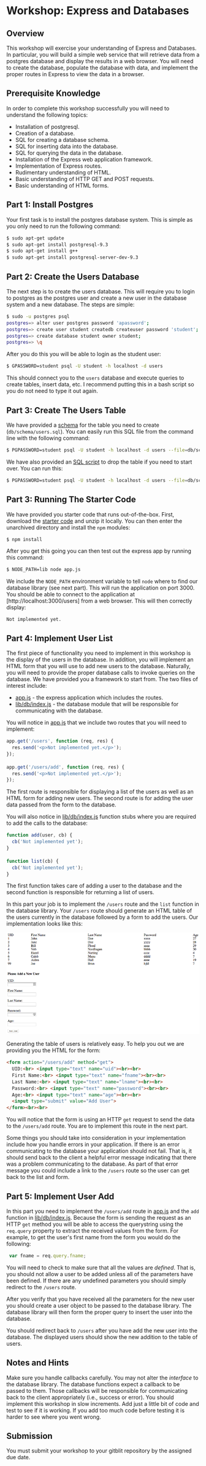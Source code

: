 # Workshop: Express and Databases

## Overview

This workshop will exercise your understanding of Express and
Databases. In particular, you will build a simple web service that
will retrieve data from a postgres database and display the results in
a web browser. You will need to create the database, populate the
database with data, and implement the proper routes in Express to view
the data in a browser.

## Prerequisite Knowledge

In order to complete this workshop successfully you will need to
understand the following topics:

* Installation of postgresql.
* Creation of a database.
* SQL for creating a database schema.
* SQL for inserting data into the database.
* SQL for querying the data in the database.
* Installation of the Express web application framework.
* Implementation of Express routes.
* Rudimentary understanding of HTML.
* Basic understanding of HTTP GET and POST requests.
* Basic understanding of HTML forms.

## Part 1: Install Postgres

Your first task is to install the postgres database system. This is
simple as you only need to run the following command:

```bash
$ sudo apt-get update
$ sudo apt-get install postgresql-9.3
$ sudo apt-get install g++
$ sudo apt-get install postgresql-server-dev-9.3
```

## Part 2: Create the Users Database

The next step is to create the users database. This will require you
to login to postgres as the postgres user and create a new user in the
database system and a new database. The steps are simple:

```bash
$ sudo -u postgres psql
postgres=> alter user postgres password 'apassword';
postgres=> create user student createdb createuser password 'student';
postgres=> create database student owner student;
postgres=> \q
```

After you do this you will be able to login as the student user:

```bash
$ GPASSWORD=student psql -U student -h localhost -d users
```

This should connect you to the `users` database and execute queries to
create tables, insert data, etc. I recommend putting this in a bash
script so you do not need to type it out again.

## Part 3: Create The Users Table

We have provided a [schema](db/schema/users.sql) for the table you
need to create (`db/schema/users.sql`). You can easily run this SQL
file from the command line with the following command:

```bash
$ PGPASSWORD=student psql -U student -h localhost -d users --file=db/schema/users.sql
```

We have also provided an [SQL script](db/schema/drop.sql) to drop the
table if you need to start over. You can run this:

```bash
$ PGPASSWORD=student psql -U student -h localhost -d users --file=db/schema/drop.sql
```

## Part 3: Running The Starter Code

We have provided you starter code that runs out-of-the-box. First,
download the [starter code] and unzip it locally. You can then enter
the unarchived directory and install the `npm` modules:

```bash
$ npm install
```

After you get this going you can then test out the express app by
running this command:

```bash
$ NODE_PATH=lib node app.js
```

We include the `NODE_PATH` environment variable to tell `node` where
to find our database library (see next part). This will run the
application on port 3000. You should be able to connect to the
application at [http://localhost:3000/users] from a web browser. This
will then correctly display:

```
Not implemented yet.
```

[starter code]: https://github.com/umass-cs-326/ws-express-and-databases/archive/master.zip

## Part 4: Implement User List

The first piece of functionality you need to implement in this
workshop is the display of the users in the database. In addition, you
will implement an HTML form that you will use to add new users to the
database. Naturally, you will need to provide the proper database
calls to invoke queries on the database. We have provided you a
framework to start from. The two files of interest include:

* [app.js](app.js) - the express application which includes the
  routes.
* [lib/db/index.js](lib/db/index.js) - the database module that will
  be responsible for communicating with the database.

You will notice in [app.js](app.js) that we include two routes that
you will need to implement:

```javascript
app.get('/users', function (req, res) {
  res.send('<p>Not implemented yet.</p>');
});

app.get('/users/add', function (req, res) {
  res.send('<p>Not implemented yet.</p>');
});
```

The first route is responsible for displaying a list of the users as
well as an HTML form for adding new users. The second route is for
adding the user data passed from the form to the database.

You will also notice in [lib/db/index.js](lib/db/index.js) function
stubs where you are required to add the calls to the database:

```javascript
function add(user, cb) {
  cb('Not implemented yet');
}

function list(cb) {
  cb('Not implemented yet');
}
```

The first function takes care of adding a user to the database and the
second function is responsible for returning a list of users.

In this part your job is to implement the `/users` route and the
`list` function in the database library. Your `/users` route should
generate an HTML table of the users currently in the database followed
by a form to add the users. Our implementation looks like this:

<img src="images/users.png">

Generating the table of users is relatively easy. To help you out we
are providing you the HTML for the form:

```html
<form action="/users/add" method="get">
  UID:<br> <input type="text" name="uid"><br><br>
  First Name:<br> <input type="text" name="fname"><br><br>
  Last Name:<br> <input type="text" name="lname"><br><br>
  Password:<br> <input type="text" name="password"><br><br>
  Age:<br> <input type="text" name="age"><br><br>
  <input type="submit" value="Add User">
</form><br><br>
```

You will notice that the form is using an HTTP `get` request to send
the data to the `/users/add` route. You are to implement this route in
the next part.

Some things you should take into consideration in your implementation
include how you handle errors in your application. If there is an
error communicating to the database your application should not
fail. That is, it should send back to the client a helpful error
message indicating that there was a problem communicating to the
database. As part of that error message you could include a link to
the `/users` route so the user can get back to the list and form.

## Part 5: Implement User Add

In this part you need to implement the `/users/add` route in
[app.js](app.js) and the `add` function in
[lib/db/index.js](lib/db/index.js). Because the form is sending the
request as an HTTP `get` method you will be able to access the
querystring using the `req.query` property to extract the received
values from the form. For example, to get the user's first name from
the form you would do the following:

```javascript
 var fname = req.query.fname;
```

You will need to check to make sure that all the values are
*defined*. That is, you should not allow a user to be added unless all
of the parameters have been defined. If there are any undefined
parameters you should simply redirect to the `/users` route.

After you verify that you have received all the parameters for the new
user you should create a user object to be passed to the database
library. The database library will then form the proper query to
insert the user into the database.

You should redirect back to `/users` after you have add the new user
into the database. The displayed users should show the new addition to
the table of users.

## Notes and Hints

Make sure you handle callbacks carefully. You may not alter the
*interface* to the database library. The database functions expect a
callback to be passed to them. Those callbacks will be responsible for
communicating back to the client appropriately (i.e., success or
error). You should implement this workshop in slow increments. Add
just a little bit of code and test to see if it is working. If you add
too much code before testing it is harder to see where you went wrong.

## Submission

You must submit your workshop to your gitblit repository by the
assigned due date.

